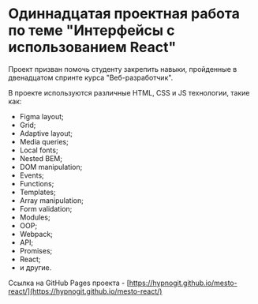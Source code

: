 # Одиннадцатая проектная работа по теме "Интерфейсы с использованием React"

Проект призван помочь студенту закрепить навыки, пройденные в двенадцатом спринте курса "Веб-разработчик".

В проекте используются различные HTML, CSS и JS технологии, такие как:
- Figma layout;
- Grid;
- Adaptive layout;
- Media queries;
- Local fonts;
- Nested BEM;
- DOM manipulation;
- Events;
- Functions;
- Templates;
- Array manipulation;
- Form validation;
- Modules;
- OOP;
- Webpack;
- API;
- Promises;
- React;
- и другие.

Ссылка на GitHub Pages проекта - [https://hypnogit.github.io/mesto-react/](https://hypnogit.github.io/mesto-react/)
